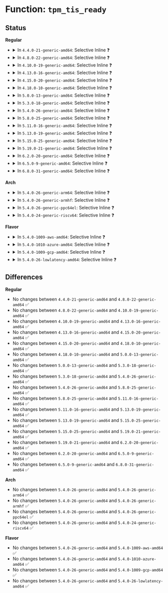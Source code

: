 # Function: <code>tpm_tis_ready</code>

## Status
<b>Regular</b>
<ul>
<li>
<details>
<summary>In <code>4.4.0-21-generic-amd64</code>: Selective Inline ❓</summary>

```c
void tpm_tis_ready(struct tpm_chip * chip)
```

```json
{
  "name": "tpm_tis_ready",
  "collision_type": "Unique Static",
  "inline_type": "Selective",
  "funcs": [
    {
      "addr": 18446744071584252704,
      "name": "tpm_tis_ready",
      "external": false,
      "loc": "drivers/char/tpm/tpm_tis.c:204",
      "file": "drivers/char/tpm/tpm_tis.c",
      "inline": "not declared, inlined",
      "caller_inline": [
        "drivers/char/tpm/tpm_tis.c:tpm_tis_send_data",
        "drivers/char/tpm/tpm_tis.c:tpm_tis_send_data",
        "drivers/char/tpm/tpm_tis.c:tpm_tis_recv",
        "drivers/char/tpm/tpm_tis.c:tpm_tis_init",
        "drivers/char/tpm/tpm_tis.c:tpm_tis_init"
      ],
      "caller_func": []
    }
  ],
  "symbols": [
    {
      "addr": 18446744071584252704,
      "name": "tpm_tis_ready",
      "section": ".text",
      "bind": "STB_LOCAL",
      "size": 43
    }
  ]
}
```
</details>
</li>
<li>
<details>
<summary>In <code>4.8.0-22-generic-amd64</code>: Selective Inline ❓</summary>

```c
void tpm_tis_ready(struct tpm_chip * chip)
```

```json
{
  "name": "tpm_tis_ready",
  "collision_type": "Unique Static",
  "inline_type": "Selective",
  "funcs": [
    {
      "addr": 18446744071584597864,
      "name": "tpm_tis_ready",
      "external": false,
      "loc": "drivers/char/tpm/tpm_tis_core.c:147",
      "file": "drivers/char/tpm/tpm_tis_core.c",
      "inline": "not declared, inlined",
      "caller_inline": [
        "drivers/char/tpm/tpm_tis_core.c:tpm_tis_core_init",
        "drivers/char/tpm/tpm_tis_core.c:tpm_tis_core_init",
        "drivers/char/tpm/tpm_tis_core.c:tpm_tis_send_main",
        "drivers/char/tpm/tpm_tis_core.c:tpm_tis_send_data",
        "drivers/char/tpm/tpm_tis_core.c:tpm_tis_send_data",
        "drivers/char/tpm/tpm_tis_core.c:tpm_tis_recv"
      ],
      "caller_func": []
    }
  ],
  "symbols": [
    {
      "addr": 18446744071584593072,
      "name": "tpm_tis_ready",
      "section": ".text",
      "bind": "STB_LOCAL",
      "size": 86
    }
  ]
}
```
</details>
</li>
<li>
<details>
<summary>In <code>4.10.0-19-generic-amd64</code>: Selective Inline ❓</summary>

```c
void tpm_tis_ready(struct tpm_chip * chip)
```

```json
{
  "name": "tpm_tis_ready",
  "collision_type": "Unique Static",
  "inline_type": "Selective",
  "funcs": [
    {
      "addr": 18446744071584779384,
      "name": "tpm_tis_ready",
      "external": false,
      "loc": "drivers/char/tpm/tpm_tis_core.c:147",
      "file": "drivers/char/tpm/tpm_tis_core.c",
      "inline": "not declared, inlined",
      "caller_inline": [
        "drivers/char/tpm/tpm_tis_core.c:tpm_tis_core_init",
        "drivers/char/tpm/tpm_tis_core.c:tpm_tis_core_init",
        "drivers/char/tpm/tpm_tis_core.c:tpm_tis_send_main",
        "drivers/char/tpm/tpm_tis_core.c:tpm_tis_send_data",
        "drivers/char/tpm/tpm_tis_core.c:tpm_tis_send_data",
        "drivers/char/tpm/tpm_tis_core.c:tpm_tis_recv"
      ],
      "caller_func": []
    }
  ],
  "symbols": [
    {
      "addr": 18446744071584774368,
      "name": "tpm_tis_ready",
      "section": ".text",
      "bind": "STB_LOCAL",
      "size": 86
    }
  ]
}
```
</details>
</li>
<li>
<details>
<summary>In <code>4.13.0-16-generic-amd64</code>: Selective Inline ❓</summary>

```c
void tpm_tis_ready(struct tpm_chip * chip)
```

```json
{
  "name": "tpm_tis_ready",
  "collision_type": "Unique Static",
  "inline_type": "Selective",
  "funcs": [
    {
      "addr": 18446744071584868440,
      "name": "tpm_tis_ready",
      "external": false,
      "loc": "drivers/char/tpm/tpm_tis_core.c:139",
      "file": "drivers/char/tpm/tpm_tis_core.c",
      "inline": "not declared, inlined",
      "caller_inline": [
        "drivers/char/tpm/tpm_tis_core.c:tpm_tis_core_init",
        "drivers/char/tpm/tpm_tis_core.c:tpm_tis_core_init",
        "drivers/char/tpm/tpm_tis_core.c:tpm_tis_send_main",
        "drivers/char/tpm/tpm_tis_core.c:tpm_tis_send_data",
        "drivers/char/tpm/tpm_tis_core.c:tpm_tis_send_data",
        "drivers/char/tpm/tpm_tis_core.c:tpm_tis_recv"
      ],
      "caller_func": []
    }
  ],
  "symbols": [
    {
      "addr": 18446744071584863520,
      "name": "tpm_tis_ready",
      "section": ".text",
      "bind": "STB_LOCAL",
      "size": 86
    }
  ]
}
```
</details>
</li>
<li>
<details>
<summary>In <code>4.15.0-20-generic-amd64</code>: Selective Inline ❓</summary>

```c
void tpm_tis_ready(struct tpm_chip * chip)
```

```json
{
  "name": "tpm_tis_ready",
  "collision_type": "Unique Static",
  "inline_type": "Selective",
  "funcs": [
    {
      "addr": 18446744071585288235,
      "name": "tpm_tis_ready",
      "external": false,
      "loc": "drivers/char/tpm/tpm_tis_core.c:141",
      "file": "drivers/char/tpm/tpm_tis_core.c",
      "inline": "not declared, inlined",
      "caller_inline": [
        "drivers/char/tpm/tpm_tis_core.c:tpm_tis_core_init",
        "drivers/char/tpm/tpm_tis_core.c:tpm_tis_core_init",
        "drivers/char/tpm/tpm_tis_core.c:tpm_tis_send_main",
        "drivers/char/tpm/tpm_tis_core.c:tpm_tis_send_data",
        "drivers/char/tpm/tpm_tis_core.c:tpm_tis_send_data",
        "drivers/char/tpm/tpm_tis_core.c:tpm_tis_recv"
      ],
      "caller_func": []
    }
  ],
  "symbols": [
    {
      "addr": 18446744071585282512,
      "name": "tpm_tis_ready",
      "section": ".text",
      "bind": "STB_LOCAL",
      "size": 92
    }
  ]
}
```
</details>
</li>
<li>
<details>
<summary>In <code>4.18.0-10-generic-amd64</code>: Selective Inline ❓</summary>

```c
void tpm_tis_ready(struct tpm_chip * chip)
```

```json
{
  "name": "tpm_tis_ready",
  "collision_type": "Unique Static",
  "inline_type": "Selective",
  "funcs": [
    {
      "addr": 18446744071585526522,
      "name": "tpm_tis_ready",
      "external": false,
      "loc": "drivers/char/tpm/tpm_tis_core.c:249",
      "file": "drivers/char/tpm/tpm_tis_core.c",
      "inline": "not declared, inlined",
      "caller_inline": [
        "drivers/char/tpm/tpm_tis_core.c:tpm_tis_core_init",
        "drivers/char/tpm/tpm_tis_core.c:tpm_tis_core_init",
        "drivers/char/tpm/tpm_tis_core.c:tpm_tis_send_main",
        "drivers/char/tpm/tpm_tis_core.c:tpm_tis_send_data",
        "drivers/char/tpm/tpm_tis_core.c:tpm_tis_send_data",
        "drivers/char/tpm/tpm_tis_core.c:tpm_tis_recv"
      ],
      "caller_func": []
    }
  ],
  "symbols": [
    {
      "addr": 18446744071585519808,
      "name": "tpm_tis_ready",
      "section": ".text",
      "bind": "STB_LOCAL",
      "size": 92
    }
  ]
}
```
</details>
</li>
<li>
<details>
<summary>In <code>5.0.0-13-generic-amd64</code>: Selective Inline ❓</summary>

```c
void tpm_tis_ready(struct tpm_chip * chip)
```

```json
{
  "name": "tpm_tis_ready",
  "collision_type": "Unique Static",
  "inline_type": "Selective",
  "funcs": [
    {
      "addr": 18446744071585650614,
      "name": "tpm_tis_ready",
      "external": false,
      "loc": "drivers/char/tpm/tpm_tis_core.c:249",
      "file": "drivers/char/tpm/tpm_tis_core.c",
      "inline": "not declared, inlined",
      "caller_inline": [
        "drivers/char/tpm/tpm_tis_core.c:tpm_tis_core_init",
        "drivers/char/tpm/tpm_tis_core.c:tpm_tis_core_init",
        "drivers/char/tpm/tpm_tis_core.c:tpm_tis_send_main",
        "drivers/char/tpm/tpm_tis_core.c:tpm_tis_send_data",
        "drivers/char/tpm/tpm_tis_core.c:tpm_tis_send_data",
        "drivers/char/tpm/tpm_tis_core.c:tpm_tis_recv"
      ],
      "caller_func": []
    }
  ],
  "symbols": [
    {
      "addr": 18446744071585643904,
      "name": "tpm_tis_ready",
      "section": ".text",
      "bind": "STB_LOCAL",
      "size": 92
    }
  ]
}
```
</details>
</li>
<li>
<details>
<summary>In <code>5.3.0-18-generic-amd64</code>: Selective Inline ❓</summary>

```c
void tpm_tis_ready(struct tpm_chip * chip)
```

```json
{
  "name": "tpm_tis_ready",
  "collision_type": "Unique Static",
  "inline_type": "Selective",
  "funcs": [
    {
      "addr": 18446744071585874965,
      "name": "tpm_tis_ready",
      "external": false,
      "loc": "drivers/char/tpm/tpm_tis_core.c:245",
      "file": "drivers/char/tpm/tpm_tis_core.c",
      "inline": "not declared, inlined",
      "caller_inline": [
        "drivers/char/tpm/tpm_tis_core.c:tpm_tis_core_init",
        "drivers/char/tpm/tpm_tis_core.c:tpm_tis_core_init",
        "drivers/char/tpm/tpm_tis_core.c:tpm_tis_send_main",
        "drivers/char/tpm/tpm_tis_core.c:tpm_tis_send_data",
        "drivers/char/tpm/tpm_tis_core.c:tpm_tis_send_data",
        "drivers/char/tpm/tpm_tis_core.c:tpm_tis_recv"
      ],
      "caller_func": []
    }
  ],
  "symbols": [
    {
      "addr": 18446744071585868480,
      "name": "tpm_tis_ready",
      "section": ".text",
      "bind": "STB_LOCAL",
      "size": 89
    }
  ]
}
```
</details>
</li>
<li>
<details>
<summary>In <code>5.4.0-26-generic-amd64</code>: Selective Inline ❓</summary>

```c
void tpm_tis_ready(struct tpm_chip * chip)
```

```json
{
  "name": "tpm_tis_ready",
  "collision_type": "Unique Static",
  "inline_type": "Selective",
  "funcs": [
    {
      "addr": 18446744071586017525,
      "name": "tpm_tis_ready",
      "external": false,
      "loc": "drivers/char/tpm/tpm_tis_core.c:245",
      "file": "drivers/char/tpm/tpm_tis_core.c",
      "inline": "not declared, inlined",
      "caller_inline": [
        "drivers/char/tpm/tpm_tis_core.c:tpm_tis_core_init",
        "drivers/char/tpm/tpm_tis_core.c:tpm_tis_core_init",
        "drivers/char/tpm/tpm_tis_core.c:tpm_tis_send_main",
        "drivers/char/tpm/tpm_tis_core.c:tpm_tis_send_data",
        "drivers/char/tpm/tpm_tis_core.c:tpm_tis_send_data",
        "drivers/char/tpm/tpm_tis_core.c:tpm_tis_recv"
      ],
      "caller_func": []
    }
  ],
  "symbols": [
    {
      "addr": 18446744071586011040,
      "name": "tpm_tis_ready",
      "section": ".text",
      "bind": "STB_LOCAL",
      "size": 89
    }
  ]
}
```
</details>
</li>
<li>
<details>
<summary>In <code>5.8.0-25-generic-amd64</code>: Selective Inline ❓</summary>

```c
void tpm_tis_ready(struct tpm_chip * chip)
```

```json
{
  "name": "tpm_tis_ready",
  "collision_type": "Unique Static",
  "inline_type": "Selective",
  "funcs": [
    {
      "addr": 18446744071586754929,
      "name": "tpm_tis_ready",
      "external": false,
      "loc": "drivers/char/tpm/tpm_tis_core.c:245",
      "file": "drivers/char/tpm/tpm_tis_core.c",
      "inline": "not declared, inlined",
      "caller_inline": [
        "drivers/char/tpm/tpm_tis_core.c:tpm_tis_send_main",
        "drivers/char/tpm/tpm_tis_core.c:tpm_tis_send_data",
        "drivers/char/tpm/tpm_tis_core.c:tpm_tis_send_data",
        "drivers/char/tpm/tpm_tis_core.c:tpm_tis_recv"
      ],
      "caller_func": [
        "drivers/char/tpm/tpm_tis_core.c:probe_itpm",
        "drivers/char/tpm/tpm_tis_core.c:probe_itpm"
      ]
    }
  ],
  "symbols": [
    {
      "addr": 18446744071586749088,
      "name": "tpm_tis_ready",
      "section": ".text",
      "bind": "STB_LOCAL",
      "size": 89
    }
  ]
}
```
</details>
</li>
<li>
<details>
<summary>In <code>5.11.0-16-generic-amd64</code>: Selective Inline ❓</summary>

```c
void tpm_tis_ready(struct tpm_chip * chip)
```

```json
{
  "name": "tpm_tis_ready",
  "collision_type": "Unique Static",
  "inline_type": "Selective",
  "funcs": [
    {
      "addr": 18446744071586847617,
      "name": "tpm_tis_ready",
      "external": false,
      "loc": "drivers/char/tpm/tpm_tis_core.c:212",
      "file": "drivers/char/tpm/tpm_tis_core.c",
      "inline": "not declared, inlined",
      "caller_inline": [
        "drivers/char/tpm/tpm_tis_core.c:tpm_tis_send_main",
        "drivers/char/tpm/tpm_tis_core.c:tpm_tis_send_data",
        "drivers/char/tpm/tpm_tis_core.c:tpm_tis_send_data",
        "drivers/char/tpm/tpm_tis_core.c:tpm_tis_recv"
      ],
      "caller_func": [
        "drivers/char/tpm/tpm_tis_core.c:probe_itpm",
        "drivers/char/tpm/tpm_tis_core.c:probe_itpm"
      ]
    }
  ],
  "symbols": [
    {
      "addr": 18446744071586843024,
      "name": "tpm_tis_ready",
      "section": ".text",
      "bind": "STB_LOCAL",
      "size": 89
    }
  ]
}
```
</details>
</li>
<li>
<details>
<summary>In <code>5.13.0-19-generic-amd64</code>: Selective Inline ❓</summary>

```c
void tpm_tis_ready(struct tpm_chip * chip)
```

```json
{
  "name": "tpm_tis_ready",
  "collision_type": "Unique Static",
  "inline_type": "Selective",
  "funcs": [
    {
      "addr": 18446744071586728065,
      "name": "tpm_tis_ready",
      "external": false,
      "loc": "drivers/char/tpm/tpm_tis_core.c:223",
      "file": "drivers/char/tpm/tpm_tis_core.c",
      "inline": "not declared, inlined",
      "caller_inline": [
        "drivers/char/tpm/tpm_tis_core.c:tpm_tis_send_main",
        "drivers/char/tpm/tpm_tis_core.c:tpm_tis_send_data",
        "drivers/char/tpm/tpm_tis_core.c:tpm_tis_send_data",
        "drivers/char/tpm/tpm_tis_core.c:tpm_tis_recv"
      ],
      "caller_func": [
        "drivers/char/tpm/tpm_tis_core.c:tpm_tis_core_init",
        "drivers/char/tpm/tpm_tis_core.c:tpm_tis_core_init",
        "drivers/char/tpm/tpm_tis_core.c:tpm_tis_core_init"
      ]
    }
  ],
  "symbols": [
    {
      "addr": 18446744071586723488,
      "name": "tpm_tis_ready",
      "section": ".text",
      "bind": "STB_LOCAL",
      "size": 89
    }
  ]
}
```
</details>
</li>
<li>
<details>
<summary>In <code>5.15.0-25-generic-amd64</code>: Selective Inline ❓</summary>

```c
void tpm_tis_ready(struct tpm_chip * chip)
```

```json
{
  "name": "tpm_tis_ready",
  "collision_type": "Unique Static",
  "inline_type": "Selective",
  "funcs": [
    {
      "addr": 18446744071587279569,
      "name": "tpm_tis_ready",
      "external": false,
      "loc": "drivers/char/tpm/tpm_tis_core.c:224",
      "file": "drivers/char/tpm/tpm_tis_core.c",
      "inline": "not declared, inlined",
      "caller_inline": [
        "drivers/char/tpm/tpm_tis_core.c:tpm_tis_send_main",
        "drivers/char/tpm/tpm_tis_core.c:tpm_tis_send_data",
        "drivers/char/tpm/tpm_tis_core.c:tpm_tis_send_data",
        "drivers/char/tpm/tpm_tis_core.c:tpm_tis_recv"
      ],
      "caller_func": [
        "drivers/char/tpm/tpm_tis_core.c:tpm_tis_core_init",
        "drivers/char/tpm/tpm_tis_core.c:tpm_tis_core_init",
        "drivers/char/tpm/tpm_tis_core.c:tpm_tis_core_init"
      ]
    }
  ],
  "symbols": [
    {
      "addr": 18446744071587274944,
      "name": "tpm_tis_ready",
      "section": ".text",
      "bind": "STB_LOCAL",
      "size": 89
    }
  ]
}
```
</details>
</li>
<li>
<details>
<summary>In <code>5.19.0-21-generic-amd64</code>: Selective Inline ❓</summary>

```c
void tpm_tis_ready(struct tpm_chip * chip)
```

```json
{
  "name": "tpm_tis_ready",
  "collision_type": "Unique Static",
  "inline_type": "Selective",
  "funcs": [
    {
      "addr": 18446744071588591328,
      "name": "tpm_tis_ready",
      "external": false,
      "loc": "drivers/char/tpm/tpm_tis_core.c:224",
      "file": "drivers/char/tpm/tpm_tis_core.c",
      "inline": "not declared, inlined",
      "caller_inline": [
        "drivers/char/tpm/tpm_tis_core.c:tpm_tis_send_main",
        "drivers/char/tpm/tpm_tis_core.c:tpm_tis_send_data",
        "drivers/char/tpm/tpm_tis_core.c:tpm_tis_send_data",
        "drivers/char/tpm/tpm_tis_core.c:tpm_tis_recv"
      ],
      "caller_func": [
        "drivers/char/tpm/tpm_tis_core.c:tpm_tis_core_init",
        "drivers/char/tpm/tpm_tis_core.c:tpm_tis_core_init",
        "drivers/char/tpm/tpm_tis_core.c:tpm_tis_core_init"
      ]
    }
  ],
  "symbols": [
    {
      "addr": 18446744071588587520,
      "name": "tpm_tis_ready",
      "section": ".text",
      "bind": "STB_LOCAL",
      "size": 109
    }
  ]
}
```
</details>
</li>
<li>
<details>
<summary>In <code>6.2.0-20-generic-amd64</code>: Selective Inline ❓</summary>

```c
void tpm_tis_ready(struct tpm_chip * chip)
```

```json
{
  "name": "tpm_tis_ready",
  "collision_type": "Unique Static",
  "inline_type": "Selective",
  "funcs": [
    {
      "addr": 18446744071590050197,
      "name": "tpm_tis_ready",
      "external": false,
      "loc": "drivers/char/tpm/tpm_tis_core.c:224",
      "file": "drivers/char/tpm/tpm_tis_core.c",
      "inline": "not declared, inlined",
      "caller_inline": [
        "drivers/char/tpm/tpm_tis_core.c:tpm_tis_core_init",
        "drivers/char/tpm/tpm_tis_core.c:tpm_tis_core_init",
        "drivers/char/tpm/tpm_tis_core.c:tpm_tis_send_main",
        "drivers/char/tpm/tpm_tis_core.c:tpm_tis_send_data",
        "drivers/char/tpm/tpm_tis_core.c:tpm_tis_send_data",
        "drivers/char/tpm/tpm_tis_core.c:tpm_tis_recv"
      ],
      "caller_func": []
    }
  ],
  "symbols": [
    {
      "addr": 18446744071590043248,
      "name": "tpm_tis_ready",
      "section": ".text",
      "bind": "STB_LOCAL",
      "size": 109
    }
  ]
}
```
</details>
</li>
<li>
<details>
<summary>In <code>6.5.0-9-generic-amd64</code>: Selective Inline ❓</summary>

```c
void tpm_tis_ready(struct tpm_chip * chip)
```

```json
{
  "name": "tpm_tis_ready",
  "collision_type": "Unique Static",
  "inline_type": "Selective",
  "funcs": [
    {
      "addr": 18446744071590358556,
      "name": "tpm_tis_ready",
      "external": false,
      "loc": "drivers/char/tpm/tpm_tis_core.c:281",
      "file": "drivers/char/tpm/tpm_tis_core.c",
      "inline": "not declared, inlined",
      "caller_inline": [
        "drivers/char/tpm/tpm_tis_core.c:probe_itpm",
        "drivers/char/tpm/tpm_tis_core.c:probe_itpm",
        "drivers/char/tpm/tpm_tis_core.c:tpm_tis_send_main",
        "drivers/char/tpm/tpm_tis_core.c:tpm_tis_send_data",
        "drivers/char/tpm/tpm_tis_core.c:tpm_tis_send_data",
        "drivers/char/tpm/tpm_tis_core.c:tpm_tis_recv"
      ],
      "caller_func": []
    }
  ],
  "symbols": [
    {
      "addr": 18446744071590352944,
      "name": "tpm_tis_ready",
      "section": ".text",
      "bind": "STB_LOCAL",
      "size": 112
    }
  ]
}
```
</details>
</li>
<li>
<details>
<summary>In <code>6.8.0-31-generic-amd64</code>: Selective Inline ❓</summary>

```c
void tpm_tis_ready(struct tpm_chip * chip)
```

```json
{
  "name": "tpm_tis_ready",
  "collision_type": "Unique Static",
  "inline_type": "Selective",
  "funcs": [
    {
      "addr": 18446744071590700204,
      "name": "tpm_tis_ready",
      "external": false,
      "loc": "drivers/char/tpm/tpm_tis_core.c:281",
      "file": "drivers/char/tpm/tpm_tis_core.c",
      "inline": "not declared, inlined",
      "caller_inline": [
        "drivers/char/tpm/tpm_tis_core.c:probe_itpm",
        "drivers/char/tpm/tpm_tis_core.c:probe_itpm",
        "drivers/char/tpm/tpm_tis_core.c:tpm_tis_send_main",
        "drivers/char/tpm/tpm_tis_core.c:tpm_tis_send_data",
        "drivers/char/tpm/tpm_tis_core.c:tpm_tis_send_data",
        "drivers/char/tpm/tpm_tis_core.c:tpm_tis_recv"
      ],
      "caller_func": []
    }
  ],
  "symbols": [
    {
      "addr": 18446744071590694480,
      "name": "tpm_tis_ready",
      "section": ".text",
      "bind": "STB_LOCAL",
      "size": 112
    }
  ]
}
```
</details>
</li>
</ul>
<b>Arch</b>
<ul>
<li>
<details>
<summary>In <code>5.4.0-26-generic-arm64</code>: Selective Inline ❓</summary>

```c
void tpm_tis_ready(struct tpm_chip * chip)
```

```json
{
  "name": "tpm_tis_ready",
  "collision_type": "Unique Static",
  "inline_type": "Selective",
  "funcs": [
    {
      "addr": 18446603336498813672,
      "name": "tpm_tis_ready",
      "external": false,
      "loc": "drivers/char/tpm/tpm_tis_core.c:245",
      "file": "drivers/char/tpm/tpm_tis_core.c",
      "inline": "not declared, inlined",
      "caller_inline": [
        "drivers/char/tpm/tpm_tis_core.c:tpm_tis_core_init",
        "drivers/char/tpm/tpm_tis_core.c:tpm_tis_core_init",
        "drivers/char/tpm/tpm_tis_core.c:tpm_tis_send_main",
        "drivers/char/tpm/tpm_tis_core.c:tpm_tis_send_data",
        "drivers/char/tpm/tpm_tis_core.c:tpm_tis_send_data",
        "drivers/char/tpm/tpm_tis_core.c:tpm_tis_recv"
      ],
      "caller_func": []
    }
  ],
  "symbols": [
    {
      "addr": 18446603336498808848,
      "name": "tpm_tis_ready",
      "section": ".text",
      "bind": "STB_LOCAL",
      "size": 116
    }
  ]
}
```
</details>
</li>
<li>
<details>
<summary>In <code>5.4.0-26-generic-armhf</code>: Selective Inline ❓</summary>

```c
void tpm_tis_ready(struct tpm_chip * chip)
```

```json
{
  "name": "tpm_tis_ready",
  "collision_type": "Unique Static",
  "inline_type": "Selective",
  "funcs": [
    {
      "addr": 3231427232,
      "name": "tpm_tis_ready",
      "external": false,
      "loc": "drivers/char/tpm/tpm_tis_core.c:245",
      "file": "drivers/char/tpm/tpm_tis_core.c",
      "inline": "not declared, inlined",
      "caller_inline": [
        "drivers/char/tpm/tpm_tis_core.c:tpm_tis_core_init",
        "drivers/char/tpm/tpm_tis_core.c:tpm_tis_core_init",
        "drivers/char/tpm/tpm_tis_core.c:tpm_tis_send_main",
        "drivers/char/tpm/tpm_tis_core.c:tpm_tis_send_data",
        "drivers/char/tpm/tpm_tis_core.c:tpm_tis_send_data",
        "drivers/char/tpm/tpm_tis_core.c:tpm_tis_recv"
      ],
      "caller_func": []
    }
  ],
  "symbols": [
    {
      "addr": 3231420564,
      "name": "tpm_tis_ready",
      "section": ".text",
      "bind": "STB_LOCAL",
      "size": 124
    }
  ]
}
```
</details>
</li>
<li>
<details>
<summary>In <code>5.4.0-26-generic-ppc64el</code>: Selective Inline ❓</summary>

```c
void tpm_tis_ready(struct tpm_chip * chip)
```

```json
{
  "name": "tpm_tis_ready",
  "collision_type": "Unique Static",
  "inline_type": "Selective",
  "funcs": [
    {
      "addr": 13835058055292012552,
      "name": "tpm_tis_ready",
      "external": false,
      "loc": "drivers/char/tpm/tpm_tis_core.c:245",
      "file": "drivers/char/tpm/tpm_tis_core.c",
      "inline": "not declared, inlined",
      "caller_inline": [
        "drivers/char/tpm/tpm_tis_core.c:tpm_tis_core_init",
        "drivers/char/tpm/tpm_tis_core.c:tpm_tis_core_init",
        "drivers/char/tpm/tpm_tis_core.c:tpm_tis_send_main",
        "drivers/char/tpm/tpm_tis_core.c:tpm_tis_send_data",
        "drivers/char/tpm/tpm_tis_core.c:tpm_tis_send_data",
        "drivers/char/tpm/tpm_tis_core.c:tpm_tis_recv"
      ],
      "caller_func": []
    }
  ],
  "symbols": [
    {
      "addr": 13835058055292004048,
      "name": "tpm_tis_ready",
      "section": ".text",
      "bind": "STB_LOCAL",
      "size": 140
    }
  ]
}
```
</details>
</li>
<li>
<details>
<summary>In <code>5.4.0-24-generic-riscv64</code>: Selective Inline ❓</summary>

```c
void tpm_tis_ready(struct tpm_chip * chip)
```

```json
{
  "name": "tpm_tis_ready",
  "collision_type": "Unique Static",
  "inline_type": "Selective",
  "funcs": [
    {
      "addr": 18446743936276313452,
      "name": "tpm_tis_ready",
      "external": false,
      "loc": "drivers/char/tpm/tpm_tis_core.c:245",
      "file": "drivers/char/tpm/tpm_tis_core.c",
      "inline": "not declared, inlined",
      "caller_inline": [
        "drivers/char/tpm/tpm_tis_core.c:tpm_tis_core_init",
        "drivers/char/tpm/tpm_tis_core.c:tpm_tis_core_init",
        "drivers/char/tpm/tpm_tis_core.c:tpm_tis_send_main",
        "drivers/char/tpm/tpm_tis_core.c:tpm_tis_send_data",
        "drivers/char/tpm/tpm_tis_core.c:tpm_tis_send_data",
        "drivers/char/tpm/tpm_tis_core.c:tpm_tis_recv"
      ],
      "caller_func": []
    }
  ],
  "symbols": [
    {
      "addr": 18446743936276308322,
      "name": "tpm_tis_ready",
      "section": ".text",
      "bind": "STB_LOCAL",
      "size": 66
    }
  ]
}
```
</details>
</li>
</ul>
<b>Flavor</b>
<ul>
<li>
<details>
<summary>In <code>5.4.0-1009-aws-amd64</code>: Selective Inline ❓</summary>

```c
void tpm_tis_ready(struct tpm_chip * chip)
```

```json
{
  "name": "tpm_tis_ready",
  "collision_type": "Unique Static",
  "inline_type": "Selective",
  "funcs": [
    {
      "addr": 18446744071585778501,
      "name": "tpm_tis_ready",
      "external": false,
      "loc": "drivers/char/tpm/tpm_tis_core.c:245",
      "file": "drivers/char/tpm/tpm_tis_core.c",
      "inline": "not declared, inlined",
      "caller_inline": [
        "drivers/char/tpm/tpm_tis_core.c:tpm_tis_core_init",
        "drivers/char/tpm/tpm_tis_core.c:tpm_tis_core_init",
        "drivers/char/tpm/tpm_tis_core.c:tpm_tis_send_main",
        "drivers/char/tpm/tpm_tis_core.c:tpm_tis_send_data",
        "drivers/char/tpm/tpm_tis_core.c:tpm_tis_send_data",
        "drivers/char/tpm/tpm_tis_core.c:tpm_tis_recv"
      ],
      "caller_func": []
    }
  ],
  "symbols": [
    {
      "addr": 18446744071585772016,
      "name": "tpm_tis_ready",
      "section": ".text",
      "bind": "STB_LOCAL",
      "size": 89
    }
  ]
}
```
</details>
</li>
<li>
<details>
<summary>In <code>5.4.0-1010-azure-amd64</code>: Selective Inline ❓</summary>

```c
void tpm_tis_ready(struct tpm_chip * chip)
```

```json
{
  "name": "tpm_tis_ready",
  "collision_type": "Unique Static",
  "inline_type": "Selective",
  "funcs": [
    {
      "addr": 18446744071585637685,
      "name": "tpm_tis_ready",
      "external": false,
      "loc": "drivers/char/tpm/tpm_tis_core.c:245",
      "file": "drivers/char/tpm/tpm_tis_core.c",
      "inline": "not declared, inlined",
      "caller_inline": [
        "drivers/char/tpm/tpm_tis_core.c:tpm_tis_core_init",
        "drivers/char/tpm/tpm_tis_core.c:tpm_tis_core_init",
        "drivers/char/tpm/tpm_tis_core.c:tpm_tis_send_main",
        "drivers/char/tpm/tpm_tis_core.c:tpm_tis_send_data",
        "drivers/char/tpm/tpm_tis_core.c:tpm_tis_send_data",
        "drivers/char/tpm/tpm_tis_core.c:tpm_tis_recv"
      ],
      "caller_func": []
    }
  ],
  "symbols": [
    {
      "addr": 18446744071585631200,
      "name": "tpm_tis_ready",
      "section": ".text",
      "bind": "STB_LOCAL",
      "size": 89
    }
  ]
}
```
</details>
</li>
<li>
<details>
<summary>In <code>5.4.0-1009-gcp-amd64</code>: Selective Inline ❓</summary>

```c
void tpm_tis_ready(struct tpm_chip * chip)
```

```json
{
  "name": "tpm_tis_ready",
  "collision_type": "Unique Static",
  "inline_type": "Selective",
  "funcs": [
    {
      "addr": 18446744071585967541,
      "name": "tpm_tis_ready",
      "external": false,
      "loc": "drivers/char/tpm/tpm_tis_core.c:245",
      "file": "drivers/char/tpm/tpm_tis_core.c",
      "inline": "not declared, inlined",
      "caller_inline": [
        "drivers/char/tpm/tpm_tis_core.c:tpm_tis_core_init",
        "drivers/char/tpm/tpm_tis_core.c:tpm_tis_core_init",
        "drivers/char/tpm/tpm_tis_core.c:tpm_tis_send_main",
        "drivers/char/tpm/tpm_tis_core.c:tpm_tis_send_data",
        "drivers/char/tpm/tpm_tis_core.c:tpm_tis_send_data",
        "drivers/char/tpm/tpm_tis_core.c:tpm_tis_recv"
      ],
      "caller_func": []
    }
  ],
  "symbols": [
    {
      "addr": 18446744071585961056,
      "name": "tpm_tis_ready",
      "section": ".text",
      "bind": "STB_LOCAL",
      "size": 89
    }
  ]
}
```
</details>
</li>
<li>
<details>
<summary>In <code>5.4.0-26-lowlatency-amd64</code>: Selective Inline ❓</summary>

```c
void tpm_tis_ready(struct tpm_chip * chip)
```

```json
{
  "name": "tpm_tis_ready",
  "collision_type": "Unique Static",
  "inline_type": "Selective",
  "funcs": [
    {
      "addr": 18446744071586075269,
      "name": "tpm_tis_ready",
      "external": false,
      "loc": "drivers/char/tpm/tpm_tis_core.c:245",
      "file": "drivers/char/tpm/tpm_tis_core.c",
      "inline": "not declared, inlined",
      "caller_inline": [
        "drivers/char/tpm/tpm_tis_core.c:tpm_tis_core_init",
        "drivers/char/tpm/tpm_tis_core.c:tpm_tis_core_init",
        "drivers/char/tpm/tpm_tis_core.c:tpm_tis_send_main",
        "drivers/char/tpm/tpm_tis_core.c:tpm_tis_send_data",
        "drivers/char/tpm/tpm_tis_core.c:tpm_tis_send_data",
        "drivers/char/tpm/tpm_tis_core.c:tpm_tis_recv"
      ],
      "caller_func": []
    }
  ],
  "symbols": [
    {
      "addr": 18446744071586068800,
      "name": "tpm_tis_ready",
      "section": ".text",
      "bind": "STB_LOCAL",
      "size": 89
    }
  ]
}
```
</details>
</li>
</ul>

## Differences
<b>Regular</b>
<ul>
<li>
No changes between <code>4.4.0-21-generic-amd64</code> and <code>4.8.0-22-generic-amd64</code> ✅
</li>
<li>
No changes between <code>4.8.0-22-generic-amd64</code> and <code>4.10.0-19-generic-amd64</code> ✅
</li>
<li>
No changes between <code>4.10.0-19-generic-amd64</code> and <code>4.13.0-16-generic-amd64</code> ✅
</li>
<li>
No changes between <code>4.13.0-16-generic-amd64</code> and <code>4.15.0-20-generic-amd64</code> ✅
</li>
<li>
No changes between <code>4.15.0-20-generic-amd64</code> and <code>4.18.0-10-generic-amd64</code> ✅
</li>
<li>
No changes between <code>4.18.0-10-generic-amd64</code> and <code>5.0.0-13-generic-amd64</code> ✅
</li>
<li>
No changes between <code>5.0.0-13-generic-amd64</code> and <code>5.3.0-18-generic-amd64</code> ✅
</li>
<li>
No changes between <code>5.3.0-18-generic-amd64</code> and <code>5.4.0-26-generic-amd64</code> ✅
</li>
<li>
No changes between <code>5.4.0-26-generic-amd64</code> and <code>5.8.0-25-generic-amd64</code> ✅
</li>
<li>
No changes between <code>5.8.0-25-generic-amd64</code> and <code>5.11.0-16-generic-amd64</code> ✅
</li>
<li>
No changes between <code>5.11.0-16-generic-amd64</code> and <code>5.13.0-19-generic-amd64</code> ✅
</li>
<li>
No changes between <code>5.13.0-19-generic-amd64</code> and <code>5.15.0-25-generic-amd64</code> ✅
</li>
<li>
No changes between <code>5.15.0-25-generic-amd64</code> and <code>5.19.0-21-generic-amd64</code> ✅
</li>
<li>
No changes between <code>5.19.0-21-generic-amd64</code> and <code>6.2.0-20-generic-amd64</code> ✅
</li>
<li>
No changes between <code>6.2.0-20-generic-amd64</code> and <code>6.5.0-9-generic-amd64</code> ✅
</li>
<li>
No changes between <code>6.5.0-9-generic-amd64</code> and <code>6.8.0-31-generic-amd64</code> ✅
</li>
</ul>
<b>Arch</b>
<ul>
<li>
No changes between <code>5.4.0-26-generic-amd64</code> and <code>5.4.0-26-generic-arm64</code> ✅
</li>
<li>
No changes between <code>5.4.0-26-generic-amd64</code> and <code>5.4.0-26-generic-armhf</code> ✅
</li>
<li>
No changes between <code>5.4.0-26-generic-amd64</code> and <code>5.4.0-26-generic-ppc64el</code> ✅
</li>
<li>
No changes between <code>5.4.0-26-generic-amd64</code> and <code>5.4.0-24-generic-riscv64</code> ✅
</li>
</ul>
<b>Flavor</b>
<ul>
<li>
No changes between <code>5.4.0-26-generic-amd64</code> and <code>5.4.0-1009-aws-amd64</code> ✅
</li>
<li>
No changes between <code>5.4.0-26-generic-amd64</code> and <code>5.4.0-1010-azure-amd64</code> ✅
</li>
<li>
No changes between <code>5.4.0-26-generic-amd64</code> and <code>5.4.0-1009-gcp-amd64</code> ✅
</li>
<li>
No changes between <code>5.4.0-26-generic-amd64</code> and <code>5.4.0-26-lowlatency-amd64</code> ✅
</li>
</ul>
